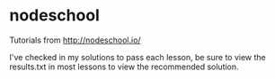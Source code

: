 nodeschool
==========

Tutorials from http://nodeschool.io/

I've checked in my solutions to pass each lesson, be sure to view the results.txt in most lessons to view the recommended solution.
